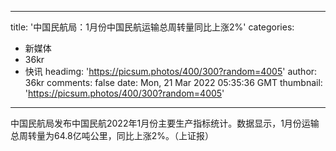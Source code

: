 
---
title: '中国民航局：1月份中国民航运输总周转量同比上涨2%'
categories: 
 - 新媒体
 - 36kr
 - 快讯
headimg: 'https://picsum.photos/400/300?random=4005'
author: 36kr
comments: false
date: Mon, 21 Mar 2022 05:35:36 GMT
thumbnail: 'https://picsum.photos/400/300?random=4005'
---

<div>   
中国民航局发布中国民航2022年1月份主要生产指标统计。数据显示，1月份运输总周转量为64.8亿吨公里，同比上涨2%。（上证报）  
</div>
            